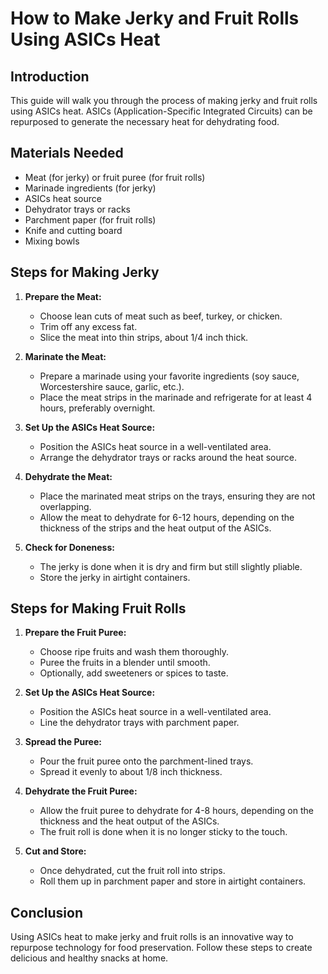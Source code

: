 # How to Make Jerky and Fruit Rolls Using ASICs Heat

## Introduction
This guide will walk you through the process of making jerky and fruit rolls using ASICs heat. ASICs (Application-Specific Integrated Circuits) can be repurposed to generate the necessary heat for dehydrating food.

## Materials Needed
- Meat (for jerky) or fruit puree (for fruit rolls)
- Marinade ingredients (for jerky)
- ASICs heat source
- Dehydrator trays or racks
- Parchment paper (for fruit rolls)
- Knife and cutting board
- Mixing bowls

## Steps for Making Jerky

1. **Prepare the Meat:**
    - Choose lean cuts of meat such as beef, turkey, or chicken.
    - Trim off any excess fat.
    - Slice the meat into thin strips, about 1/4 inch thick.

2. **Marinate the Meat:**
    - Prepare a marinade using your favorite ingredients (soy sauce, Worcestershire sauce, garlic, etc.).
    - Place the meat strips in the marinade and refrigerate for at least 4 hours, preferably overnight.

3. **Set Up the ASICs Heat Source:**
    - Position the ASICs heat source in a well-ventilated area.
    - Arrange the dehydrator trays or racks around the heat source.

4. **Dehydrate the Meat:**
    - Place the marinated meat strips on the trays, ensuring they are not overlapping.
    - Allow the meat to dehydrate for 6-12 hours, depending on the thickness of the strips and the heat output of the ASICs.

5. **Check for Doneness:**
    - The jerky is done when it is dry and firm but still slightly pliable.
    - Store the jerky in airtight containers.

## Steps for Making Fruit Rolls

1. **Prepare the Fruit Puree:**
    - Choose ripe fruits and wash them thoroughly.
    - Puree the fruits in a blender until smooth.
    - Optionally, add sweeteners or spices to taste.

2. **Set Up the ASICs Heat Source:**
    - Position the ASICs heat source in a well-ventilated area.
    - Line the dehydrator trays with parchment paper.

3. **Spread the Puree:**
    - Pour the fruit puree onto the parchment-lined trays.
    - Spread it evenly to about 1/8 inch thickness.

4. **Dehydrate the Fruit Puree:**
    - Allow the fruit puree to dehydrate for 4-8 hours, depending on the thickness and the heat output of the ASICs.
    - The fruit roll is done when it is no longer sticky to the touch.

5. **Cut and Store:**
    - Once dehydrated, cut the fruit roll into strips.
    - Roll them up in parchment paper and store in airtight containers.

## Conclusion
Using ASICs heat to make jerky and fruit rolls is an innovative way to repurpose technology for food preservation. Follow these steps to create delicious and healthy snacks at home.
